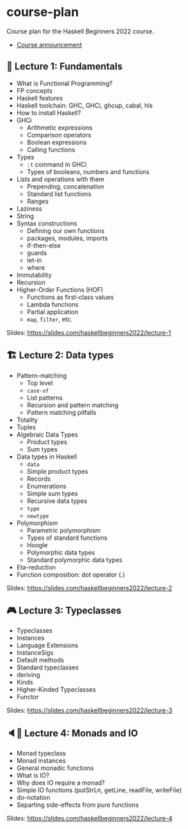 # course-plan

Course plan for the Haskell Beginners 2022 course.

* [Course announcement](https://kodimensional.dev/course)

## 🏡 Lecture 1: Fundamentals

* What is Functional Programming?
* FP concepts
* Haskell features
* Haskell toolchain: GHC, GHCi, ghcup, cabal, hls
* How to install Haskell?
* GHCi
  * Arithmetic expressions
  * Comparison operators
  * Boolean expressions
  * Calling functions
* Types
  * `:t` command in GHCi
  * Types of booleans, numbers and functions
* Lists and operations with them
  * Prepending, concatenation
  * Standard list functions
  * Ranges
* Laziness
* String
* Syntax constructions
  * Defining our own functions
  * packages, modules, imports
  * if-then-else
  * guards
  * let-in
  * where
* Immutability
* Recursion
* Higher-Order Functions (HOF)
  * Functions as first-class values
  * Lambda functions
  * Partial application
  * `map`, `filter`, etc.

Slides: https://slides.com/haskellbeginners2022/lecture-1

## 🏗 Lecture 2: Data types


* Pattern-matching
  * Top level
  * `case-of`
  * List patterns
  * Recursion and pattern matching
  * Pattern matching pitfalls
* Totality
* Tuples
* Algebraic Data Types
  * Product types
  * Sum types
* Data types in Haskell
  * `data`
  * Simple product types
  * Records
  * Enumerations
  * Simple sum types
  * Recursive data types
  * `type`
  * `newtype`
* Polymorphism
  * Parametric polymorphism
  * Types of standard functions
  * Hoogle
  * Polymorphic data types
  * Standard polymorphic data types
* Eta-reduction 
* Function composition: dot operator (.)

Slides: https://slides.com/haskellbeginners2022/lecture-2

## 🎮 Lecture 3: Typeclasses

* Typeclasses
* Instances
* Language Extensions
* InstanceSigs
* Default methods
* Standard typeclasses
* deriving
* Kinds
* Higher-Kinded Typeclasses
* Functor

Slides: https://slides.com/haskellbeginners2022/lecture-3

## 🔈🎤 Lecture 4: Monads and IO

* Monad typeclass
* Monad instances
* General monadic functions
* What is IO?
* Why does IO require a monad?
* Simple IO functions (putStrLn, getLine, readFile, writeFile)
* do-notation
* Separting side-effects from pure functions

Slides: https://slides.com/haskellbeginners2022/lecture-4
